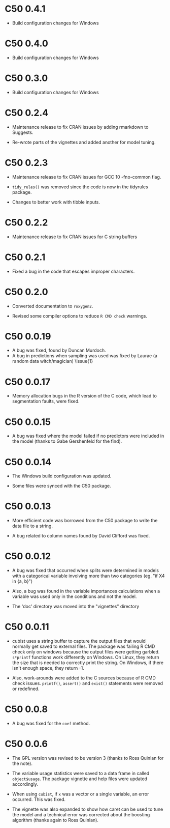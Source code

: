 # C50 0.4.1

* Build configuration changes for Windows

# C50 0.4.0

* Build configuration changes for Windows

# C50 0.3.0

* Build configuration changes for Windows


# C50 0.2.4

* Maintenance release to fix CRAN issues by adding rmarkdown to Suggests.

* Re-wrote parts of the vignettes and added another for model tuning.


# C50 0.2.3

* Maintenance release to fix CRAN issues for GCC 10 -fno-common flag.

* `tidy_rules()` was removed since the code is now in the tidyrules package.

* Changes to better work with tibble inputs.


# C50 0.2.2

* Maintenance release to fix CRAN issues for C string buffers


# C50 0.2.1

* Fixed a bug in the code that escapes improper characters.


# C50 0.2.0

* Converted documentation to `roxygen2`.

* Revised some compiler options to reduce `R CMD check` warnings.




# C50 0.0.19

* A bug was fixed, found by Duncan Murdoch.
* A bug in predictions when sampling was used was fixed by Laurae (a random data witch/magician) \issue{1}



# C50 0.0.17


* Memory allocation bugs in the R version of the C code, which lead to segmentation faults, were fixed.



# C50 0.0.15


* A bug was fixed where the model failed if no predictors were included in the model (thanks to Gabe Gershenfeld for the find).



# C50 0.0.14


* The Windows build configuration was updated.

* Some files were synced with the C50 package.



# C50 0.0.13


* More efficient code was borrowed from the C50 package to write the data file to a string.

* A bug related to column names found by David Clifford was fixed.


# C50 0.0.12


* A bug was fixed that occurred when splits were determined in models with a categorical variable involving more than two categories (eg. "if X4 in {a, b}")

* Also, a bug was found in the variable importances calculations  when a variable was used only in the conditions and not the model.

* The 'doc' directory was moved into the "vignettes" directory


# C50 0.0.11


* cubist uses a string buffer to capture the output files that would normally get saved to external files. The package was failing R CMD check only on windows because the output files were getting garbled. `s*printf` functions work differently on Windows. On Linux, they return the size that is needed to correctly print the string.  On Windows, if there isn't enough space, they return -1.

* Also, work-arounds were added to the C sources because of R CMD check issues. `printf()`, `assert()` and `exist()` statements were removed or redefined.


# C50 0.0.8

* A bug was fixed for the `coef` method.



# C50 0.0.6

* The GPL version was revised to be version 3 (thanks to Ross Quinlan for the note).

* The variable usage statistics were saved to a data frame in called `object$usage`. The package vignette and help files were updated accordingly.

* When using `cubist`, if `x` was a vector or a single variable, an error occurred. This was fixed.

* The vignette was also expanded to show how caret can be used to tune the model and a technical error was corrected about the boosting algorithm (thanks again to Ross Quinlan).



